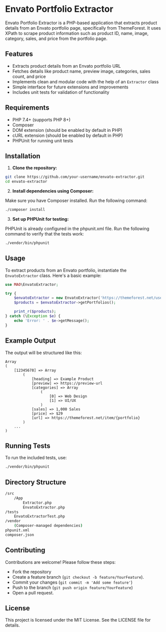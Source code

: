 # Envato Portfolio Extractor

Envato Portfolio Extractor is a PHP-based application that extracts product details from an Envato portfolio page, specifically from ThemeForest. It uses XPath to scrape product information such as product ID, name, image, category, sales, and price from the portfolio page.

## Features

- Extracts product details from an Envato portfolio URL
- Fetches details like product name, preview image, categories, sales count, and price
- Implements clean and modular code with the help of an `Extractor` class
- Simple interface for future extensions and improvements
- Includes unit tests for validation of functionality

## Requirements

- PHP 7.4+ (supports PHP 8+)
- Composer
- DOM extension (should be enabled by default in PHP)
- cURL extension (should be enabled by default in PHP)
- PHPUnit for running unit tests

## Installation

1. **Clone the repository:**

```bash
git clone https://github.com/your-username/envato-extractor.git
cd envato-extractor
   ```
   
2. **Install dependencies using Composer:**
  
Make sure you have Composer installed. Run the following command:

```bash
./composer install
```

3. **Set up PHPUnit for testing:**

PHPUnit is already configured in the phpunit.xml file. Run the following command to verify that the tests work:

```bash 
./vendor/bin/phpunit
```

## Usage

To extract products from an Envato portfolio, instantiate the ``EnvatoExtractor`` class. Here's a basic example:

```php 
use MAO\EnvatoExtractor;

try {
    $envatoExtractor = new EnvatoExtractor('https://themeforest.net/user/themestransmit/portfolio');
    $products = $envatoExtractor->getPortfolios();

    print_r($products);
} catch (\Exception $e) {
    echo 'Error: ' . $e->getMessage();
}
```

## Example Output

The output will be structured like this:

```aiignore
Array
(
    [12345678] => Array
        (
            [heading] => Example Product
            [preview] => https://preview-url
            [categories] => Array
                (
                    [0] => Web Design
                    [1] => UI/UX
                )
            [sales] => 1,000 Sales
            [price] => $29
            [url] => https://themeforest.net/item/{portfolio}
        )
    ...
)
```

## Running Tests

To run the included tests, use:
```bash
./vendor/bin/phpunit
```

## Directory Structure

```bash
/src
    /App
        Extractor.php
        EnvatoExtractor.php
/tests
    EnvatoExtractorTest.php
/vendor
    (Composer-managed dependencies)
phpunit.xml
composer.json
```

## Contributing

Contributions are welcome! Please follow these steps:

- Fork the repository
- Create a feature branch (``git checkout -b feature/YourFeature``).
- Commit your changes (``git commit -m 'Add some feature'``)
- Push to the branch (``git push origin feature/YourFeature``)
- Open a pull request.

## License

This project is licensed under the MIT License. See the LICENSE file for details.

